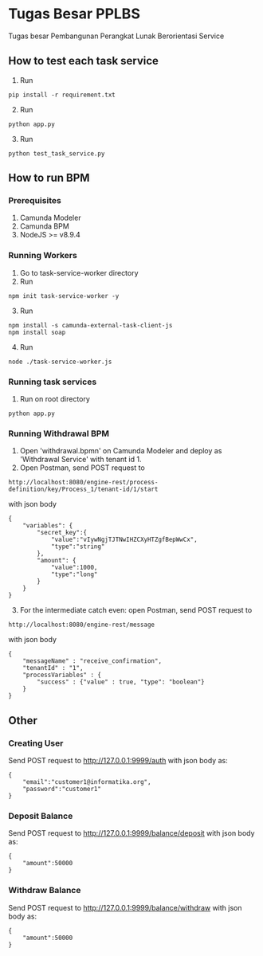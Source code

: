 # Tugas Besar PPLBS

Tugas besar Pembangunan Perangkat Lunak Berorientasi Service  

## How to test each task service
1. Run
```
pip install -r requirement.txt
```
2. Run
```
python app.py
```
3. Run
```
python test_task_service.py
```

## How to run BPM

### Prerequisites
1. Camunda Modeler  
2. Camunda BPM
3. NodeJS >= v8.9.4 

### Running Workers
1. Go to task-service-worker directory  
2. Run  
```
npm init task-service-worker -y
```
3. Run   
```
npm install -s camunda-external-task-client-js
npm install soap
```
4. Run   
```
node ./task-service-worker.js
```

### Running task services
1. Run on root directory
```
python app.py
```

### Running Withdrawal BPM
1. Open 'withdrawal.bpmn' on Camunda Modeler and deploy as 'Withdrawal Service' with tenant id 1.
2. Open Postman, send POST request to 
```
http://localhost:8080/engine-rest/process-definition/key/Process_1/tenant-id/1/start
```
with json body  
```
{
    "variables": {
        "secret_key":{
            "value":"vIywNgjTJTNwIHZCXyHTZgfBepWwCx",
            "type":"string"
        },
        "amount": {
            "value":1000,
            "type":"long"
        }
    }
}
```

3. For the intermediate catch even: open Postman, send POST request to
```
http://localhost:8080/engine-rest/message
```
with json body
```
{
    "messageName" : "receive_confirmation",
    "tenantId" : "1",
    "processVariables" : {
        "success" : {"value" : true, "type": "boolean"}
    }
}
```


## Other

### Creating User
Send POST request to http://127.0.0.1:9999/auth with json body as:
```
{
    "email":"customer1@informatika.org",
    "password":"customer1"
}
```

### Deposit Balance
Send POST request to http://127.0.0.1:9999/balance/deposit with 
json body as:
```
{
    "amount":50000
}
```

### Withdraw Balance
Send POST request to http://127.0.0.1:9999/balance/withdraw with 
json body as:
```
{
    "amount":50000
}
```